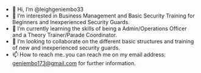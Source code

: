 - 👋 Hi, I’m @leighgeniembo33
- 👀 I’m interested in Business Management and Basic Security Training for Beginners and Inexperienced Security Guards.
- 🌱 I’m currently learning the skills of being a Admin/Operations Officer and a Theory Trainer/Parade Coordinator.
- 💞️ I’m looking to collaborate on the different basic structures and training of new and inexperienced security guards.
- 📫 How to reach me..you can reach me on my email address: geniembo173@gmail.com for further information.

<!---
leighgeniembo33/leighgeniembo33 is a ✨ special ✨ repository because its `README.md` (this file) appears on your GitHub profile.
You can click the Preview link to take a look at your changes.
